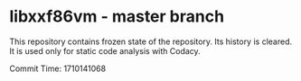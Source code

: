 # libxxf86vm - master branch

This repository contains frozen state of the repository.
Its history is cleared. It is used only for static code
analysis with Codacy.

Commit Time: 1710141068